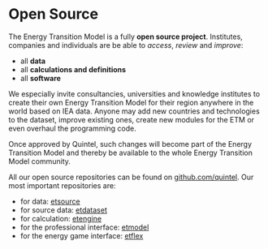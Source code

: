# Open Source

The Energy Transition Model is a fully **open source project**.
Institutes, companies and individuals are be able to *access*, *review*
and *improve*:

* all **data**
* all **calculations and definitions**
* all **software**

We especially invite consultancies, universities and knowledge institutes to
create their own Energy Transition Model for their region anywhere in the
world based on IEA data. Anyone may add new countries and technologies to the
dataset, improve existing ones, create new modules for the ETM or even overhaul
the programming code.

Once approved by Quintel, such changes will become part of the Energy
Transition Model and thereby be available to the whole Energy Transition
Model community.

All our open source repositories can be found on
[github.com/quintel](http://github.com/quintel). Our most important
repositories are:

* for data: [etsource](http://github.com/quintel/etsource)
* for source data: [etdataset](http://github.com/quintel/etdataset)
* for calculation: [etengine](http://github.com/quintel/etengine)
* for the professional interface: [etmodel](http://github.com/quintel/etmodel)
* for the energy game interface: [etflex](http://github.com/quintel/etflex)
